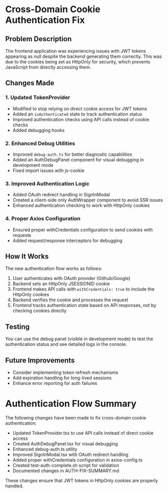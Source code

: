 # Cross-Domain Cookie Authentication Fix

## Problem Description
The frontend application was experiencing issues with JWT tokens appearing as null despite the backend generating them correctly. This was due to the cookies being set as HttpOnly for security, which prevents JavaScript from directly accessing them.

## Changes Made

### 1. Updated TokenProvider
- Modified to stop relying on direct cookie access for JWT tokens
- Added an `isAuthenticated` state to track authentication status
- Improved authentication checks using API calls instead of cookie checks
- Added debugging hooks

### 2. Enhanced Debug Utilities
- Improved `debug-auth.ts` for better diagnostic capabilities
- Added an AuthDebugPanel component for visual debugging in development mode
- Fixed import issues with js-cookie

### 3. Improved Authentication Logic
- Added OAuth redirect handling in SignInModal
- Created a client-side only AuthWrapper component to avoid SSR issues
- Enhanced authentication checking to work with HttpOnly cookies

### 4. Proper Axios Configuration
- Ensured proper withCredentials configuration to send cookies with requests
- Added request/response interceptors for debugging

## How It Works
The new authentication flow works as follows:

1. User authenticates with OAuth provider (Github/Google)
2. Backend sets an HttpOnly JSESSIONID cookie
3. Frontend makes API calls with `withCredentials: true` to include the HttpOnly cookies
4. Backend verifies the cookie and processes the request
5. Frontend tracks authentication state based on API responses, not by checking cookies directly

## Testing
You can use the debug panel (visible in development mode) to test the authentication status and see detailed logs in the console.

## Future Improvements
- Consider implementing token refresh mechanisms
- Add expiration handling for long-lived sessions
- Enhance error reporting for auth failures


# Authentication Flow Summary

The following changes have been made to fix cross-domain cookie authentication:

- Updated TokenProvider.tsx to use API calls instead of direct cookie access
- Created AuthDebugPanel.tsx for visual debugging
- Enhanced debug-auth.ts utility
- Improved SignInModal.tsx with OAuth redirect handling
- Added proper withCredentials configuration in axios-config.ts
- Created test-auth-complete.sh script for validation
- Documented changes in AUTH-FIX-SUMMARY.md

These changes ensure that JWT tokens in HttpOnly cookies are properly handled.
